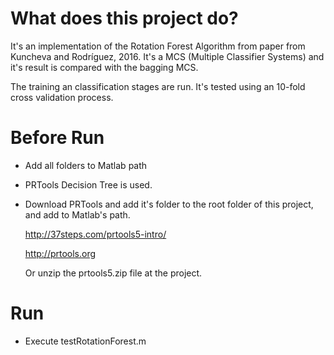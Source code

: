 # What does this project do?

It's an implementation of the Rotation Forest Algorithm from paper from Kuncheva and Rodríguez, 2016. It's a MCS (Multiple Classifier Systems) and it's result is compared with the bagging MCS.

The training an classification stages are run. It's tested using an 10-fold cross validation process.

# Before Run

* Add all folders to Matlab path
* PRTools Decision Tree is used.
* Download PRTools and add it's folder to the root folder of this project, and add to Matlab's path.

  http://37steps.com/prtools5-intro/

  http://prtools.org
  
  Or unzip the prtools5.zip file at the project.


# Run

* Execute testRotationForest.m
